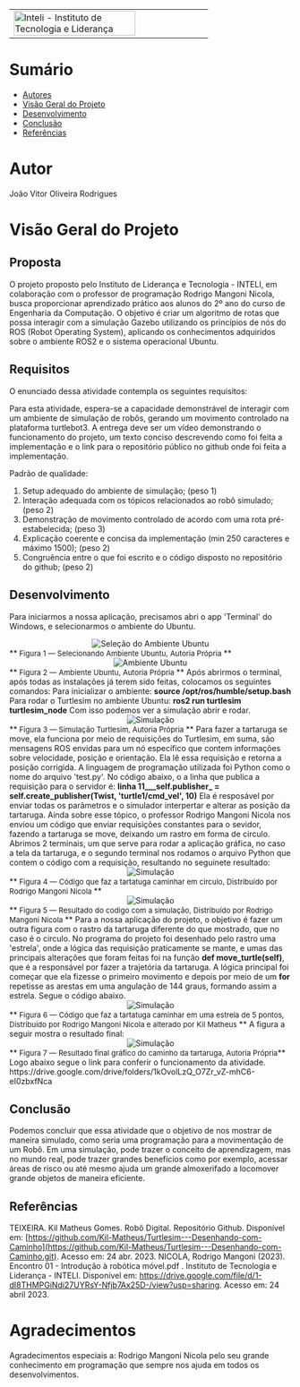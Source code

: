 <table>
<tr>
</td>
<td><a  href= "https://www.inteli.edu.br/"><img  src="https://www.inteli.edu.br/wp-content/uploads/2021/08/20172028/marca_1-2.png"  alt="Inteli - Instituto de Tecnologia e Liderança"  border="0"  width="80%"></a>
</td>
</tr>
</table>


# Sumário
- [Autores](#autores)
- [Visão Geral do Projeto](#visão-geral-do-projeto)
- [Desenvolvimento](#desenvolvimento)
- [Conclusão](#conclusão)
- [Referências](#referências)


# Autor
João Vitor Oliveira Rodrigues

# Visão Geral do Projeto
## Proposta
O projeto proposto pelo Instituto de Liderança e Tecnologia - INTELI, em colaboração com o professor de programação Rodrigo Mangoni Nicola, busca proporcionar aprendizado prático aos alunos do 2º ano do curso de Engenharia da Computação. O objetivo é criar um algoritmo de rotas que possa interagir com a simulação Gazebo utilizando os princípios de nós do ROS (Robot Operating System), aplicando os conhecimentos adquiridos sobre o ambiente ROS2 e o sistema operacional Ubuntu.

## Requisitos
O enunciado dessa atividade contempla os seguintes requisitos:

Para esta atividade, espera-se a capacidade demonstrável de interagir com um ambiente de simulação de robôs, gerando um movimento controlado na plataforma turtlebot3. A entrega deve ser um vídeo demonstrando o funcionamento do projeto, um texto conciso descrevendo como foi feita a implementação e o link para o repositório público no github onde foi feita a implementação.

Padrão de qualidade:

1. Setup adequado do ambiente de simulação; (peso 1)
2. Interação adequada com os tópicos relacionados ao robô simulado; (peso 2)
3. Demonstração de movimento controlado de acordo com uma rota pré-estabelecida; (peso 3)
4. Explicação coerente e concisa da implementação (min 250 caracteres e máximo 1500); (peso 2)
5. Congruência entre o que foi escrito e o código disposto no repositório do github; (peso 2)

## Desenvolvimento
Para iniciarmos a nossa aplicação, precisamos abri o app 'Terminal' do Windows, e selecionarmos o ambiente do Ubuntu.
<center>
<img  src="img\sec_ambiente.png"  alt="Seleção do Ambiente Ubuntu"  />
</center>
**<font  size=2> Figura 1 — Selecionando Ambiente Ubuntu, Autoria Própria </font>**
<center>
<img  src="img\ambiente_1.png"  alt="Ambiente Ubuntu"  />
</center>
**<font  size=2> Figura 2 — Ambiente Ubuntu, Autoria Própria </font>**
Após abrirmos o terminal, após todas as instalações já terem sido feitas, colocamos os seguintes comandos:
Para inicializar o ambiente:
<b>source  /opt/ros/humble/setup.bash</b>
Para rodar o Turtlesim no ambiente Ubuntu:
<b>ros2 run turtlesim turtlesim_node</b>
Com isso podemos ver a simulação abrir e rodar.
<center>
<img  src="img\turtle.png"  alt="Simulação"  />
 
</center>
**<font  size=2> Figura 3 — Simulação Turtlesim, Autoria Própria </font>**
Para fazer a tartaruga se move, ela funciona por meio de requisições do Turtlesim, em suma, são mensagens ROS envidas para um nó específico que contem informações sobre velocidade, posição e orientação. Ela lê essa requisição e retorna a posição corrigida. A linguagem de programação utilizada foi Python como o nome do arquivo 'test.py'.
No código abaixo, o a linha que publica a requisição para o servidor é:
<b>linha 11___self.publisher_ = self.create_publisher(Twist, 'turtle1/cmd_vel', 10)</b>
Ela é resposável por enviar todas os parâmetros e o simulador interpertar e alterar as posição da tartaruga.
Ainda sobre esse tópico, o professor Rodrigo Mangoni Nicola nos enviou um código que enviar requisições constantes para o sevidor, fazendo a tartaruga se move, deixando um rastro em forma de circulo.
Abrimos 2 terminais, um que serve para rodar a aplicação gráfica, no caso a tela da tartaruga, e o segundo terminal nos rodamos o arquivo Python que contem o código com a requisição, resultando no seguinete resultado:
<center>
<img  src="img\code_circle.png"  alt="Simulação"  />
</center>
**<font  size=2> Figura 4 — Código que faz a tartatuga caminhar em circulo, Distribuído por Rodrigo Mangoni Nicola </font>**
<center>
<img  src="img\turtle_circle.png"  alt="Simulação"  />
</center>
**<font  size=2> Figura 5 — Resultado do codigo com a simulação, Distribuído por Rodrigo Mangoni Nicola </font>**
Para a nossa aplicação do projeto, o objetivo é fazer um outra figura com o rastro da tartaruga diferente do que mostrado, que no caso é o circulo.
No programa do projeto foi desenhado pelo rastro uma 'estrela', onde a lógica das requisição praticamente se mante, e umas das principais alterações que foram feitas foi na função <b>def move_turtle(self)</b>, que é a responsável por fazer a trajetória da tartaruga.
A lógica principal foi começar que ela fizesse o primeiro movimento e depois por meio de um <b>for</b> repetisse as arestas em uma angulação de 144 graus, formando assim a estrela.
Segue o código abaixo.
<center>
<img  src="img\code_estrela.png"  alt="Simulação"  />
</center>
**<font  size=2> Figura 6 — Código que faz a tartatuga caminhar em uma estrela de 5 pontos, Distribuído por Rodrigo Mangoni Nicola e alterado por Kil Matheus </font>**
A figura a seguir mostra o resultado final:
<center>
<img  src="img\turtle_estrela.png"  alt="Simulação"  />
</center>
**<font  size=2> Figura 7 — Resultado final gráfico do caminho da tartaruga, Autoria Própria</font>**
Logo abaixo segue o link para conferir o funcionamento da atividade.
https://drive.google.com/drive/folders/1kOvolLzQ_O7Zr_vZ-mhC6-eI0zbxfNca

## Conclusão
Podemos concluir que essa atividade que o objetivo de nos mostrar de maneira simulado, como seria uma programação para a movimentação de um Robô. Em uma simulação, pode trazer o conceito de aprendizagem, mas no mundo real, pode trazer grandes benefícios como por exemplo, acessar áreas de risco ou até mesmo ajuda um grande almoxerifado a locomover grande objetos de maneira eficiente.
## Referências
TEIXEIRA. Kil Matheus Gomes. Robô Digital. Repositório Github. Disponível em: [https://github.com/Kil-Matheus/Turtlesim---Desenhando-com-Caminho](https://github.com/Kil-Matheus/Turtlesim---Desenhando-com-Caminho.git). Acesso em: 24 abr. 2023.
NICOLA,  Rodrigo Mangoni (2023). Encontro 01 - Introdução à robótica móvel.pdf . Instituto de Tecnologia e Liderança - INTELI. Disponível em: https://drive.google.com/file/d/1-dI8THMPGiNdi27UYRsY-Nfjb7Ax25D-/view?usp=sharing. Acesso em: 24 abril 2023.
# Agradecimentos
Agradecimentos especiais a:
 Rodrigo Mangoni Nicola pelo seu grande conhecimento em programação que sempre nos ajuda em todos os desenvolvimentos.
